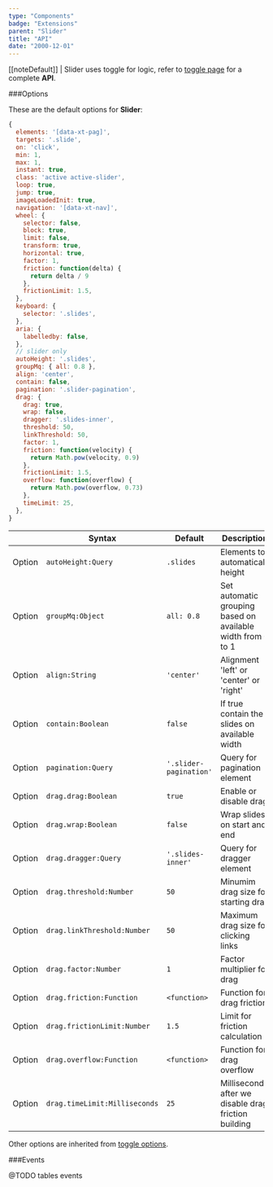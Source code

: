 ```yaml
---
type: "Components"
badge: "Extensions"
parent: "Slider"
title: "API"
date: "2000-12-01"
---
```


[[noteDefault]]
| Slider uses toggle for logic, refer to [toggle page](/components/toggle/api) for a complete **API**.

###Options

These are the default options for **Slider**:

```js
{
  elements: '[data-xt-pag]',
  targets: '.slide',
  on: 'click',
  min: 1,
  max: 1,
  instant: true,
  class: 'active active-slider',
  loop: true,
  jump: true,
  imageLoadedInit: true,
  navigation: '[data-xt-nav]',
  wheel: {
    selector: false,
    block: true,
    limit: false,
    transform: true,
    horizontal: true,
    factor: 1,
    friction: function(delta) {
      return delta / 9
    },
    frictionLimit: 1.5,
  },
  keyboard: {
    selector: '.slides',
  },
  aria: {
    labelledby: false,
  },
  // slider only
  autoHeight: '.slides',
  groupMq: { all: 0.8 },
  align: 'center',
  contain: false,
  pagination: '.slider-pagination',
  drag: {
    drag: true,
    wrap: false,
    dragger: '.slides-inner',
    threshold: 50,
    linkThreshold: 50,
    factor: 1,
    friction: function(velocity) {
      return Math.pow(velocity, 0.9)
    },
    frictionLimit: 1.5,
    overflow: function(overflow) {
      return Math.pow(overflow, 0.73)
    },
    timeLimit: 25,
  },
}
```

<div class="table--scroll">

|                         | Syntax                                    | Default                       | Description                   |
| ----------------------- | ----------------------------------------- | ----------------------------- | ----------------------------- |
| Option                  | `autoHeight:Query`                          | `.slides`        | Elements to automaticaly height            |
| Option                  | `groupMq:Object`                          | `all: 0.8`        | Set automatic grouping based on available width from 0 to 1            |
| Option                  | `align:String`                          | `'center'`        | Alignment 'left' or 'center' or 'right'           |
| Option                  | `contain:Boolean`                          | `false`        | If true contain the slides on available width            |
| Option                  | `pagination:Query`                          | `'.slider-pagination'`        | Query for pagination element             |
| Option                  | `drag.drag:Boolean`                          | `true`        | Enable or disable drag             |
| Option                  | `drag.wrap:Boolean`                          | `false`        | Wrap slides on start and end             |
| Option                  | `drag.dragger:Query`                          | `'.slides-inner'`        | Query for dragger element             |
| Option                  | `drag.threshold:Number`                          | `50`        | Minumim drag size for starting drag             |
| Option                  | `drag.linkThreshold:Number`                          | `50`        | Maximum drag size for clicking links             |
| Option                  | `drag.factor:Number`                          | `1`        | Factor multiplier for drag             |
| Option                  | `drag.friction:Function`                          | `<function>`        | Function for drag friction             |
| Option                  | `drag.frictionLimit:Number`                          | `1.5`        | Limit for friction calculation             |
| Option                  | `drag.overflow:Function`                          | `<function>`        | Function for drag overflow             |
| Option                  | `drag.timeLimit:Milliseconds`                          | `25`        | Milliseconds after we disable drag friction building            |

</div>

Other options are inherited from [toggle options](/components/toggle/api#options).

###Events

@TODO tables events
